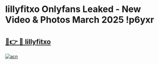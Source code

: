 # lillyfitxo Onlyfans Leaked - New Video & Photos March 2025 !p6yxr

# <h2><a href="https://4ov19r.iuczelnia.edu.pl?title=lillyfitxo&ref=p6yxr">🔗👉 🔴 lillyfitxo</a></h2>

[![acn](https://github.com/user-attachments/assets/0f9c940e-d8b0-45ae-aac7-cd30a18b3e1c)](https://4ov19r.iuczelnia.edu.pl?title=lillyfitxo&ref=p6yxr)

